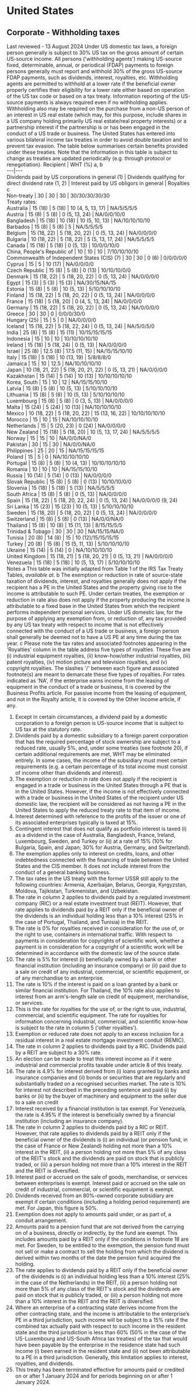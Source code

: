# United States
## Corporate - Withholding taxes
Last reviewed - 13 August 2024
Under US domestic tax laws, a foreign person generally is subject to 30% US tax on the gross amount of certain US-source income. All persons ('withholding agents') making US-source fixed, determinable, annual, or periodical (FDAP) payments to foreign persons generally must report and withhold 30% of the gross US-source FDAP payments, such as dividends, interest, royalties, etc. Withholding agents are permitted to withhold at a lower rate if the beneficial owner properly certifies their eligibility for a lower rate either based on operation of the US tax code or based on a tax treaty. Information reporting of the US-source payments is always required even if no withholding applies.
Withholding also may be required on the purchase from a non-US person of an interest in US real estate (which may, for this purpose, include shares in a US company holding primarily US real estate/real property interests) or a partnership interest if the partnership is or has been engaged in the conduct of a US trade or business.
The United States has entered into various bilateral income tax treaties in order to avoid double taxation and to prevent tax evasion. The table below summarises certain benefits provided under these treaties. Note that the information in this table is subject to change as treaties are updated periodically (e.g. through protocol or renegotiation).
Recipient | WHT (%) a, b  
---|---  
Dividends paid by US corporations in general (1) | Dividends qualifying for direct dividend rate (1, 2) | Interest paid by US obligors in general | Royalties c  
Non-treaty | 30 | 30 | 30 | 30/30/30/30/30  
Treaty rates:  
Australia  | 15 (18) | 5 (18) | 10 (4, 5, 13, 17) | NA/5/5/5/5  
Austria  | 15 (8) | 5 (8) | 0 (5, 13, 24) | NA/0/0/10/0  
Bangladesh  | 15 (18) | 10 (18) | 10 (5, 10, 13) | NA/10/10/10/10  
Barbados  | 15 (8) | 5 (8) | 5 | NA/5/5/5/5  
Belgium  | 15 (18, 22) | 5 (18, 20, 22) | 0 (5, 13, 24) | NA/0/0/0/0  
Bulgaria  | 10 (18, 22) | 5 (18, 22) | 5 (5, 13, 17, 24) | NA/5/5/5/5  
Canada  | 15 (18) | 5 (18) | 0 (5, 13) | 10/0/0/10/0  
China, People's Republic of  | 10 | 10 | 10 | 7/10/10/10/10  
Commonwealth of Independent States (CIS) (7)  | 30 | 30 | 0 (6) | 0/0/0/0/0  
Cyprus  | 15 | 5 | 10 (17) | NA/0/0/0/0  
Czech Republic  | 15 (8) | 5 (8) | 0 (13) | 10/10/10/0/0  
Denmark  | 15 (18, 22) | 5 (18, 20, 22) | 0 (5, 13, 24) | NA/0/0/0/0  
Egypt | 15 (3) | 5 (3) | 15 (3) | NA/30/15/NA/15  
Estonia  | 15 (8) | 5 (8) | 10 (5, 13) | 5/10/10/10/10  
Finland  | 15 (18, 22) | 5 (18, 20, 22) | 0 (5, 13, 24) | NA/0/0/0/0  
France  | 15 (18) | 5 (18, 20) | 0 (4, 5, 13, 24) | NA/0/0/0/0  
Germany  | 15 (18, 22) | 5 (18, 20, 22) | 0 (5, 13, 24) | NA/0/0/0/0  
Greece  | 30 | 30 | 0 | 0/0/0/30/0  
Hungary (25) | 15 | 5 | 0 | NA/0/0/0/0  
Iceland  | 15 (18, 22) | 5 (18, 22, 24) | 0 (5, 13, 24) | NA/5/0/5/0  
India  | 25 (8) | 15 (8) | 15 (11) | 10/15/15/15/15  
Indonesia  | 15 | 10 | 10 | 10/10/10/10/10  
Ireland  | 15 (18) | 5 (18, 24) | 0 (5, 13) | NA/0/0/0/0  
Israel  | 25 (8) | 12.5 (8) | 17.5 (11, 15) | NA/15/15/10/10  
Italy  | 15 (18) | 5 (18) | 10 (13, 19) | 5/8/8/8/0  
Jamaica  | 15 | 10 | 12.5 | NA/10/10/10/10  
Japan  | 10 (18, 21, 22) | 5 (18, 20, 21, 22) | 0 (5, 13, 21) | NA/0/0/0/0  
Kazakhstan  | 15 (14) | 5 (14) | 10 (13) | 10/10/10/10/10  
Korea, South  | 15 | 10 | 12 | NA/15/15/10/10  
Latvia  | 15 (8) | 5 (8) | 10 (5, 13) | 5/10/10/10/10  
Lithuania  | 15 (8) | 5 (8) | 10 (5, 13) | 5/10/10/10/10  
Luxembourg  | 15 (8) | 5 (8) | 0 (3, 5, 13) | NA/0/0/0/0  
Malta  | 15 (24) | 5 (24) | 10 (13) | NA/10/10/10/10  
Mexico  | 10 (18, 22) | 5 (18, 20, 22) | 15 (13, 16, 22) | 10/10/10/10/10  
Morocco  | 15 | 10 | 15 | NA/10/10/10/10  
Netherlands  | 15 | 5 (20, 23) | 0 (24) | NA/0/0/0/0  
New Zealand  | 15 (18) | 5 (18, 20) | 10 (5, 13, 17, 24) | NA/5/5/5/5  
Norway  | 15 | 15 | 10 | NA/0/0/NA/0  
Pakistan  | 30 | 15 | 30 | NA/0/0/NA/0  
Philippines  | 25 | 20 | 15 | NA/15/15/15/15  
Poland  | 15 | 5 | 0 | NA/10/10/10/10  
Portugal  | 15 (8) | 5 (8) | 10 (4, 13) | 10/10/10/10/10  
Romania  | 10 | 10 | 10 | NA/15/15/10/10  
Russia  | 10 (14) | 5 (14) | 0 (13) | NA/0/0/0/0  
Slovak Republic  | 15 (8) | 5 (8) | 0 (13) | 10/10/10/0/0  
Slovenia  | 15 (18) | 5 (18) | 5 (13) | NA/5/5/5/5  
South Africa  | 15 (8) | 5 (8) | 0 (5, 13) | NA/0/0/0/0  
Spain  | 15 (18, 22) | 5 (18, 20, 22, 24) | 0 (5, 13, 24) | NA/0/0/0/0 (9, 24)  
Sri Lanka  | 15 (23) | 15 (23) | 10 (5, 13) | 5/10/10/10/10  
Sweden  | 15 (18, 20) | 5 (18, 20, 22) | 0 (5, 13, 24) | NA/0/0/0/0  
Switzerland  | 15 (8) | 5 (8) | 0 (13) | NA/0/0/NA/0  
Thailand  | 15 (8) | 10 (8) | 15 (11, 13) | 8/15/15/5/5  
Trinidad & Tobago  | 30 | 30 | 30 | NA/15/15/NA/0   
Tunisia  | 20 (8) | 14 (8) | 15 | 10 (12)/15/15/15/15  
Turkey  | 20 (8) | 15 (8) | 15 (5, 11, 13) | 5/10/10/10/10  
Ukraine  | 15 (14) | 5 (14) | 0 | NA/10/10/10/10  
United Kingdom  | 15 (18, 21) | 5 (18, 20, 21) | 0 (5, 13, 21) | NA/0/0/0/0  
Venezuela  | 15 (18) | 5 (18) | 10 (5, 13, 17) | 5/10/10/10/10  
Notes
a This table was initially adapted from Table 1 of the IRS Tax Treaty Tables, _available at_.
b The exemption or reduction in rate of source-state taxation of dividends, interest, and royalties generally does not apply if the recipient has a PE in the United States and the property giving rise to the income is attributable to such PE. Under certain treaties, the exemption or reduction in rate also does not apply if the property producing the income is attributable to a fixed base in the United States from which the recipient performs independent personal services.
Under US domestic law, for the purpose of applying any exemption from, or reduction of, any tax provided by any US tax treaty with respect to income that is not effectively connected with the conduct of a US trade or business, a foreign person shall generally be deemed not to have a US PE at any time during the tax year.
c Please note the tax rates and associated footnotes appearing in the 'Royalties' column in the table address five types of royalties. These five are (i) industrial equipment royalties, (ii) know-how/other industrial royalties, (iii) patent royalties, (iv) motion picture and television royalties, and (v) copyright royalties. The slashes '/' between each figure and associated footnote(s) are meant to demarcate these five types of royalties. For rates indicated as 'NA', if the enterprise earns income from the leasing of equipment in the conduct of a trade or business, it is covered by the Business Profits article. For passive income from the leasing of equipment, and not in the Royalty article, it is covered by the Other Income article, if any.
  1. Except in certain circumstances, a dividend paid by a domestic corporation to a foreign person is US-source income that is subject to US tax at the statutory rate.
  2. Dividends paid by a domestic subsidiary to a foreign parent corporation that has the required percentage of stock ownership are subject to a reduced rate, usually 5%, and, under some treaties (see footnote 20), if certain additional requirements are met, WHT may be eliminated entirely. In some cases, the income of the subsidiary must meet certain requirements (e.g. a certain percentage of its total income must consist of income other than dividends and interest).
  3. The exemption or reduction in rate does not apply if the recipient is engaged in a trade or business in the United States through a PE that is in the United States. However, if the income is not effectively connected with a trade or business in the United States of the recipient under US domestic law, the recipient will be considered as not having a PE in the United States to apply the reduced treaty rate to that item of income.
  4. Interest determined with reference to the profits of the issuer or one of its associated enterprises typically is taxed at 15%.
  5. Contingent interest that does not qualify as portfolio interest is taxed (i) as a dividend in the case of Australia, Bangladesh, France, Ireland, Luxembourg, Sweden, and Turkey or (ii) at a rate of 15% (10% for Bulgaria, Spain, and Japan; 30% for Austria, Germany, and Switzerland). 
  6. The exemption applies only to interest on credits, loans, and other indebtedness connected with the financing of trade between the United States and the CIS member. It does not include interest from the conduct of a general banking business.
  7. The tax rates in the US treaty with the former USSR still apply to the following countries: Armenia, Azerbaijan, Belarus, Georgia, Kyrgyzstan, Moldova, Tajikistan, Turkmenistan, and Uzbekistan.
  8. The rate in column 2 applies to dividends paid by a regulated investment company (RIC) or a real estate investment trust (REIT). However, that rate applies to dividends paid by a REIT only if the beneficial owner of the dividends is an individual holding less than a 10% interest (25% in the case of Portugal, Thailand, and Tunisia) in the REIT.
  9. The rate is 0% for royalties received in consideration for the use of, or the right to use, containers in international traffic. With respect to payments in consideration for copyrights of scientific work, whether a payment is in consideration for a copyright of a scientific work will be determined in accordance with the domestic law of the source state.
  10. The rate is 5% for interest (i) beneficially owned by a bank or other financial institution (including an insurance company) or (ii) paid due to a sale on credit of any industrial, commercial, or scientific equipment, or of any merchandise to an enterprise.
  11. The rate is 10% if the interest is paid on a loan granted by a bank or similar financial institution. For Thailand, the 10% rate also applies to interest from an arm's-length sale on credit of equipment, merchandise, or services.
  12. This is the rate for royalties for the use of, or the right to use, industrial, commercial, and scientific equipment. The rate for royalties for information concerning industrial, commercial, and scientific know-how is subject to the rate in column 5 ('other royalties').
  13. Exemption or reduced rate does not apply to an excess inclusion for a residual interest in a real estate mortgage investment conduit (REMIC).
  14. The rate in column 2 applies to dividends paid by a RIC. Dividends paid by a REIT are subject to a 30% rate.
  15. An election can be made to treat this interest income as if it were industrial and commercial profits taxable under article 8 of this treaty.
  16. The rate is 4.9% for interest derived from (i) loans granted by banks and insurance companies and (ii) bonds or securities that are regularly and substantially traded on a recognised securities market. The rate is 10% for interest not described in the preceding sentence and paid (i) by banks or (ii) by the buyer of machinery and equipment to the seller due to a sale on credit
  17. Interest received by a financial institution is tax exempt. For Venezuela, the rate is 4.95% if the interest is beneficially owned by a financial institution (including an insurance company).
  18. The rate in column 2 applies to dividends paid by a RIC or REIT. However, that rate applies to dividends paid by a REIT only if the beneficial owner of the dividends is (i) an individual (or pension fund, in the case of France or New Zealand) holding not more than a 10% interest in the REIT, (ii) a person holding not more than 5% of any class of the REIT's stock and the dividends are paid on stock that is publicly traded, or (iii) a person holding not more than a 10% interest in the REIT and the REIT is diversified.
  19. Interest paid or accrued on the sale of goods, merchandise, or services between enterprises is exempt. Interest paid or accrued on the sale on credit of industrial, commercial, or scientific equipment is exempt.
  20. Dividends received from an 80%-owned corporate subsidiary are exempt if certain conditions (including a holding period requirement) are met. For Japan, this figure is 50%.
  21. Exemption does not apply to amounts paid under, or as part of, a conduit arrangement.
  22. Amounts paid to a pension fund that are not derived from the carrying on of a business, directly or indirectly, by the fund are exempt. This includes amounts paid by a REIT only if the conditions in footnote 18 are met. For Sweden, to be entitled to the exemption, the pension fund must not sell or make a contract to sell the holding from which the dividend is derived within two months of the date the pension fund acquired the holding.
  23. The rate applies to dividends paid by a REIT only if the beneficial owner of the dividends is (i) an individual holding less than a 10% interest (25% in the case of the Netherlands) in the REIT, (ii) a person holding not more than 5% of any class of the REIT's stock and the dividends are paid on stock that is publicly traded, or (iii) a person holding not more than a 10% interest in the REIT and the REIT is diversified. 
  24. Where an enterprise of a contracting state derives income from the other contracting state, and the income is attributable to the enterprise’s PE in a third jurisdiction, such income will be subject to a 15% rate if the combined tax actually paid with respect to such income in the resident state and the third jurisdiction is less than 60% (50% in the case of the US-Luxembourg and US-South Africa tax treaties) of the tax that would have been payable by the enterprise in the residence state had such income (i) been earned in the resident state and (ii) not been attributable to a PE in a third jurisdiction. Generally, this limitation applies to interest, royalties, and dividends.
  25. This treaty has been terminated effective for amounts paid or credited on or after 1 January 2024 and for periods beginning on or after 1 January 2024.


